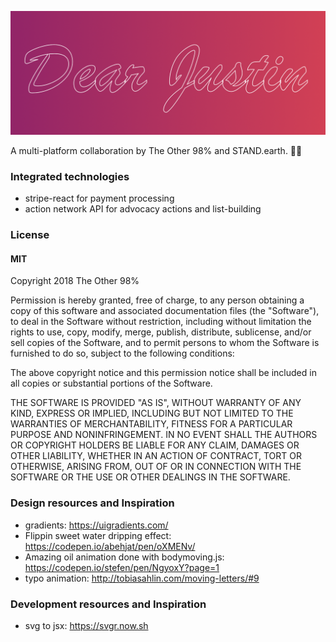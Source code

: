 ![Dearest Justin](https://github.com/TheOther98/dearest-justin/blob/master/src/assets/DearJustin.png)

A multi-platform collaboration by The Other 98% and STAND.earth. 🙌🏽

### Integrated technologies
- stripe-react for payment processing
- action network API for advocacy actions and list-building

### License

#### MIT

Copyright 2018 The Other 98%

Permission is hereby granted, free of charge, to any person obtaining a copy of this software and associated documentation files (the "Software"), to deal in the Software without restriction, including without limitation the rights to use, copy, modify, merge, publish, distribute, sublicense, and/or sell copies of the Software, and to permit persons to whom the Software is furnished to do so, subject to the following conditions:

The above copyright notice and this permission notice shall be included in all copies or substantial portions of the Software.

THE SOFTWARE IS PROVIDED "AS IS", WITHOUT WARRANTY OF ANY KIND, EXPRESS OR IMPLIED, INCLUDING BUT NOT LIMITED TO THE WARRANTIES OF MERCHANTABILITY, FITNESS FOR A PARTICULAR PURPOSE AND NONINFRINGEMENT. IN NO EVENT SHALL THE AUTHORS OR COPYRIGHT HOLDERS BE LIABLE FOR ANY CLAIM, DAMAGES OR OTHER LIABILITY, WHETHER IN AN ACTION OF CONTRACT, TORT OR OTHERWISE, ARISING FROM, OUT OF OR IN CONNECTION WITH THE SOFTWARE OR THE USE OR OTHER DEALINGS IN THE SOFTWARE.

### Design resources and Inspiration
- gradients: https://uigradients.com/
- Flippin sweet water dripping effect: https://codepen.io/abehjat/pen/oXMENv/
- Amazing oil animation done with bodymoving.js: https://codepen.io/stefen/pen/NgyoxY?page=1
- typo animation: http://tobiasahlin.com/moving-letters/#9

### Development resources and Inspiration
- svg to jsx: https://svgr.now.sh
